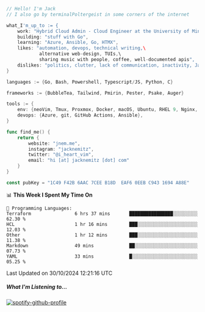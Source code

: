 ```go
// Hello! I'm Jack
// I also go by terminalPoltergeist in some corners of the internet

what_I'm_up_to := {
    work: "Hybrid Cloud Admin - Cloud Engineer at the University of Minnesota",
    building: "stuff with Go",
    learning: "Azure, Ansible, Go, HTMX",
    likes: "automation, devops, technical writing,\
            alternative web-design, TUIs,\
            sharing music with people, coffee, well-documented apis",
    dislikes: "politics, clutter, lack of communication, inactivity, Java",
}

languages := {Go, Bash, Powershell, Typescript/JS, Python, C}

frameworks := {BubbleTea, Tailwind, Pmirin, Pester, Psake, Auger}

tools := {
    env: {neoVim, Tmux, Proxmox, Docker, macOS, Ubuntu, RHEL 9, Nginx, DigitalOcean, Cloudflare},
    devops: {Azure, git, GitHub Actions, Ansible},
}

func find_me() {
    return {
        website: "jnem.me",
        instagram: "jacknemitz",
        twitter: "@i_heart_vim",
        email: "hi [at] jacknemitz [dot] com"
    }
}

const pubKey = "1C49 F42B 6AAC 7CEE B18D  EAF6 0EEB C943 1694 A88E"
```

<!--START_SECTION:waka-->
📊 **This Week I Spent My Time On** 

```text
💬 Programming Languages: 
Terraform                6 hrs 37 mins       ████████████████░░░░░░░░░   62.30 % 
HCL                      1 hr 16 mins        ███░░░░░░░░░░░░░░░░░░░░░░   12.03 % 
Other                    1 hr 12 mins        ███░░░░░░░░░░░░░░░░░░░░░░   11.38 % 
Markdown                 49 mins             ██░░░░░░░░░░░░░░░░░░░░░░░   07.73 % 
YAML                     33 mins             █░░░░░░░░░░░░░░░░░░░░░░░░   05.25 % 
```


 Last Updated on 30/10/2024 12:21:16 UTC
<!--END_SECTION:waka-->

##### What I'm Listening to...

[![spotify-github-profile](https://jnem.me/listening-item?maxAge=2592000)](https://jnem.me/listening)
